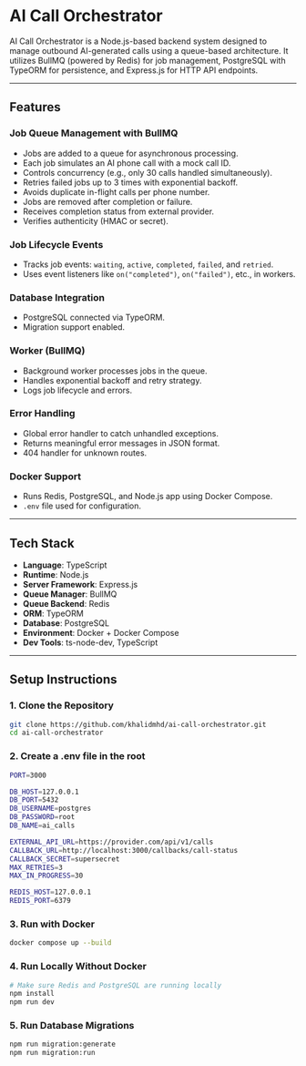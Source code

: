 # AI Call Orchestrator

AI Call Orchestrator is a Node.js-based backend system designed to manage outbound AI-generated calls using a queue-based architecture. It utilizes BullMQ (powered by Redis) for job management, PostgreSQL with TypeORM for persistence, and Express.js for HTTP API endpoints.

---

## Features

### Job Queue Management with BullMQ
- Jobs are added to a queue for asynchronous processing.
- Each job simulates an AI phone call with a mock call ID.
- Controls concurrency (e.g., only 30 calls handled simultaneously).
- Retries failed jobs up to 3 times with exponential backoff.
- Avoids duplicate in-flight calls per phone number.
- Jobs are removed after completion or failure.
- Receives completion status from external provider.
- Verifies authenticity (HMAC or secret).

### Job Lifecycle Events
- Tracks job events: `waiting`, `active`, `completed`, `failed`, and `retried`.
- Uses event listeners like `on("completed")`, `on("failed")`, etc., in workers.

### Database Integration
- PostgreSQL connected via TypeORM.
- Migration support enabled.

### Worker (BullMQ)
- Background worker processes jobs in the queue.
- Handles exponential backoff and retry strategy.
- Logs job lifecycle and errors.

### Error Handling
- Global error handler to catch unhandled exceptions.
- Returns meaningful error messages in JSON format.
- 404 handler for unknown routes.

### Docker Support
- Runs Redis, PostgreSQL, and Node.js app using Docker Compose.
- `.env` file used for configuration.

---

## Tech Stack

- **Language**: TypeScript
- **Runtime**: Node.js
- **Server Framework**: Express.js
- **Queue Manager**: BullMQ
- **Queue Backend**: Redis
- **ORM**: TypeORM
- **Database**: PostgreSQL
- **Environment**: Docker + Docker Compose
- **Dev Tools**: ts-node-dev, TypeScript

---

## Setup Instructions

### 1. Clone the Repository
```bash
git clone https://github.com/khalidmhd/ai-call-orchestrator.git
cd ai-call-orchestrator

```

### 2. Create a .env file in the root
```bash
PORT=3000

DB_HOST=127.0.0.1
DB_PORT=5432
DB_USERNAME=postgres
DB_PASSWORD=root
DB_NAME=ai_calls

EXTERNAL_API_URL=https://provider.com/api/v1/calls
CALLBACK_URL=http://localhost:3000/callbacks/call-status
CALLBACK_SECRET=supersecret
MAX_RETRIES=3
MAX_IN_PROGRESS=30

REDIS_HOST=127.0.0.1
REDIS_PORT=6379

```

### 3. Run with Docker

```bash
docker compose up --build

```

### 4. Run Locally Without Docker
```bash
# Make sure Redis and PostgreSQL are running locally
npm install
npm run dev

```

### 5. Run Database Migrations
```bash
npm run migration:generate
npm run migration:run

```
